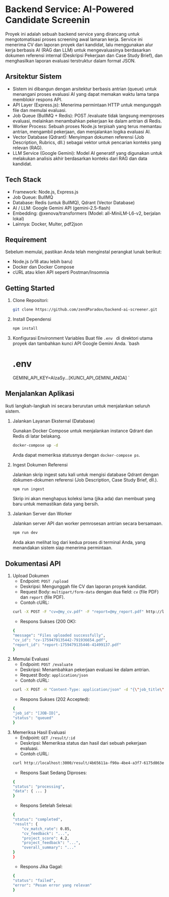 # Backend Service: AI-Powered Candidate Screenin

Proyek ini adalah sebuah backend service yang dirancang untuk mengotomatisasi proses screening awal lamaran kerja. Service ini menerima CV dan laporan proyek dari kandidat, lalu menggunakan alur kerja berbasis AI (RAG dan LLM) untuk mengevaluasinya berdasarkan dokumen referensi internal (Deskripsi Pekerjaan dan Case Study Brief), dan menghasilkan laporan evaluasi terstruktur dalam format JSON.

## Arsitektur Sistem

- Sistem ini dibangun dengan arsitektur berbasis antrian (queue) untuk menangani proses evaluasi AI yang dapat memakan waktu lama tanpa memblokir respons API.
- API Layer (Express.js): Menerima permintaan HTTP untuk mengunggah file dan memulai evaluasi.
- Job Queue (BullMQ + Redis): POST /evaluate tidak langsung memproses evaluasi, melainkan menambahkan pekerjaan ke dalam antrian di Redis.
- Worker Process: Sebuah proses Node.js terpisah yang terus memantau antrian, mengambil pekerjaan, dan menjalankan logika evaluasi AI.
- Vector Database (Qdrant): Menyimpan dokumen referensi (Job Description, Rubrics, dll.) sebagai vektor untuk pencarian konteks yang relevan (RAG).
- LLM Service (Google Gemini): Model AI generatif yang digunakan untuk melakukan analisis akhir berdasarkan konteks dari RAG dan data kandidat.

## Tech Stack

- Framework: Node.js, Express.js
- Job Queue: BullMQ
- Database: Redis (untuk BullMQ), Qdrant (Vector Database)
- AI / LLM: Google Gemini API (gemini-2.5-flash)
- Embedding: @xenova/transformers (Model: all-MiniLM-L6-v2, berjalan lokal)
- Lainnya: Docker, Multer, pdf2json

## Requirement

Sebelum memulai, pastikan Anda telah menginstal perangkat lunak berikut:

- Node.js (v18 atau lebih baru)
- Docker dan Docker Compose
- cURL atau klien API seperti Postman/Insomnia

## Getting Started

1. Clone Repositori:
   ```bash
   git clone https://github.com/zendParadox/backend-ai-screener.git
   ```
2. Install Dependensi
   ```bash
   npm install
   ```
3. Konfigurasi Environment Variables
   Buat file `.env ` di direktori utama proyek dan tambahkan kunci API Google Gemini Anda.
   `bash
    # .env
    GEMINI_API_KEY=AIzaSy...[KUNCI_API_GEMINI_ANDA]
    `

## Menjalankan Aplikasi

Ikuti langkah-langkah ini secara berurutan untuk menjalankan seluruh sistem.

1. Jalankan Layanan Eksternal (Database)

   Gunakan Docker Compose untuk menjalankan instance Qdrant dan Redis di latar belakang.

   ```bash
   docker-compose up -d
   ```

   Anda dapat memeriksa statusnya dengan `docker-compose ps`.

2. Ingest Dokumen Referensi

   Jalankan skrip ingest satu kali untuk mengisi database Qdrant dengan dokumen-dokumen referensi (Job Description, Case Study Brief, dll.).

   ```bash
   npm run ingest
   ```

   Skrip ini akan menghapus koleksi lama (jika ada) dan membuat yang baru untuk memastikan data yang bersih.

3. Jalankan Server dan Worker

   Jalankan server API dan worker pemrosesan antrian secara bersamaan.

   ```bash
   npm run dev
   ```

   Anda akan melihat log dari kedua proses di terminal Anda, yang menandakan sistem siap menerima permintaan.

## Dokumentasi API

1. Upload Dokumen
   - Endpoint: `POST /upload`
   - Deskripsi: Mengunggah file CV dan laporan proyek kandidat.
   - Request Body: `multipart/form-data` dengan dua field: `cv` (file PDF) dan `report` (file PDF).
   - Contoh cURL:
   ```bash
   curl -X POST -F "cv=@my_cv.pdf" -F "report=@my_report.pdf" http://localhost:3000/upload
   ```
   - Respons Sukses (200 OK):
   ```bash
   {
   "message": "Files uploaded successfully",
   "cv_id": "cv-1759479135442-791936654.pdf",
   "report_id": "report-1759479135446-41499137.pdf"
   }
   ```
2. Memulai Evaluasi
   - Endpoint: `POST /evaluate`
   - Deskripsi: Menambahkan pekerjaan evaluasi ke dalam antrian.
   - Request Body: `application/json`
   - Contoh cURL:
   ```bash
   curl -X POST -H "Content-Type: application/json" -d "{\"job_title\":\"Backend Developer\",\"cv_id\":\"[MASUKKAN-CV-ID]\",\"report_id\":\"[MASUKKAN-REPORT-ID]\"}" "http://localhost:3000/evaluate"
   ```
   - Respons Sukses (202 Accepted):
   ```bash
   {
   "job_id": "[JOB-ID]",
   "status": "queued"
   }
   ```
3. Memeriksa Hasil Evaluasi
   - Endpoint: `GET /result/:id`
   - Deskripsi: Memeriksa status dan hasil dari sebuah pekerjaan evaluasi.
   - Contoh cURL:
   ```bash
   curl http://localhost:3000/result/4b65611a-f90a-4be4-a3f7-6175d863e947
   ```
   - Respons Saat Sedang Diproses:
   ```bash
   {
   "status": "processing",
   "data": { ... }
   }
   ```
   - Respons Setelah Selesai:
   ```bash
   {
   "status": "completed",
   "result": {
       "cv_match_rate": 0.85,
       "cv_feedback": "...",
       "project_score": 4.2,
       "project_feedback": "...",
       "overall_summary": "..."
   }
   }
   ```
   - Respons Jika Gagal:
   ```bash
   {
   "status": "failed",
   "error": "Pesan error yang relevan"
   }
   ```
